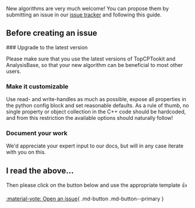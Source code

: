 New algorithms are very much welcome! You can propose them by submitting an issue in our [issue tracker](https://gitlab.cern.ch/atlasphys-top/reco/TopCPToolkit/-/issues) and following this guide.

## Before creating an issue

### Upgrade to the latest version

Please make sure that you use the latest versions of TopCPTookit and AnalysisBase, so that your new algorithm can be beneficial to most other users.

### Make it customizable

Use read- and write-handles as much as possible, expose all properties in the python config block and set reasonable defaults. As a rule of thumb, no single property or object collection in the C++ code should be hardcoded, and from this restriction the available options should naturally follow!

### Document your work

We'd appreciate your expert input to our docs, but will in any case iterate with you on this.

## I read the above...

Then please click on the button below and use the appropriate template :thumbsup:

[:material-vote: Open an issue](https://gitlab.cern.ch/atlasphys-top/reco/TopCPToolkit/-/issues/new){ .md-button .md-button--primary }